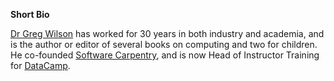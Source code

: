 **Short Bio**

[Dr Greg Wilson](https://twitter.com/gvwilson) has worked for 30 years in both industry and academia, and is the author or editor of several books on computing and two for children. He co-founded [Software Carpentry](https://software-carpentry.org/), and is now Head of Instructor Training for [DataCamp](https://www.datacamp.com/home).
